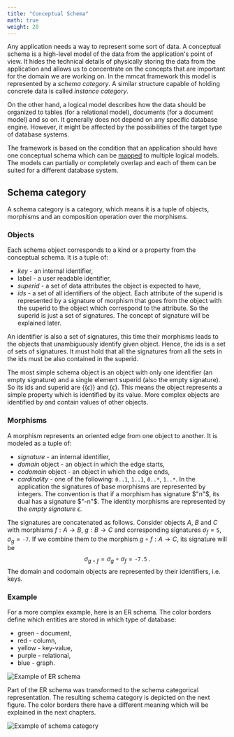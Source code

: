 ```yaml
---
title: "Conceptual Schema"
math: true
weight: 20
---
```


Any application needs a way to represent some sort of data. A conceptual schema is a high-level model of the data from the application's point of view. It hides the technical details of physically storing the data from the application and allows us to concentrate on the concepts that are important for the domain we are working on. In the mmcat framework this model is represented by a *schema category*. A similar structure capable of holding concrete data is called *instance category*.

On the other hand, a logical model describes how the data should be organized to tables (for a relational model), documents (for a document model) and so on. It generally does not depend on any specific database engine. However, it might be affected by the possibilities of the target type of database systems.

The framework is based on the condition that an application should have one conceptual schema which can be [mapped](mapping.md) to multiple logical models. The models can partially or completely overlap and each of them can be suited for a different database system.

## Schema category

A schema category is a category, which means it is a tuple of objects, morphisms and an composition operation over the morphisms.

### Objects

Each schema object corresponds to a kind or a property from the conceptual schema. It is a tuple of:
- *key* - an internal identifier,
- label - a user readable identifier,
- *superid* - a set of data attributes the object is expected to have,
- *ids* - a set of all identifiers of the object.
Each attribute of the superid is represented by a signature of morphism that goes from the object with the superid to the object which correspond to the attribute. So the superid is just a set of signatures. The concept of signature will be explained later.

An identifier is also a set of signatures, this time their morphisms leads to the objects that unambiguously identify given object. Hence, the ids is a set of sets of signatures. It must hold that all the signatures from all the sets in the ids must be also contained in the superid.

The most simple schema object is an object with only one identifier (an empty signature) and a single element superid (also the empty signature). So its ids and superid are $\{\{ \epsilon \}\}$ and $\{ \epsilon \}$. This means the object represents a simple property which is identified by its value. More complex objects are identified by and contain values of other objects.

### Morphisms

A morphism represents an oriented edge from one object to another. It is modeled as a tuple of:
- *signature* - an internal identifier,
- *domain* object - an object in which the edge starts,
- *codomain* object - an object in which the edge ends,
- *cardinality* - one of the following: `0..1`, `1..1`, `0..*`, `1..*`.
In the application the signatures of base morphisms are represented by integers. The convention is that if a morphism has signature $"n"$, its dual has a signature $"-n"$. The identity morphisms are represented by the *empty signature* $\epsilon$.

The signatures are concatenated as follows. Consider objects $A$, $B$ and $C$ with morphisms $f: A \rightarrow B$, $g: B \rightarrow C$ and corresponding signatures $\sigma_f = \texttt{5}$, $\sigma_g = \texttt{-7}$. If we combine them to the morphism $g \circ f: A \rightarrow C$, its signature will be
$$
\sigma_{g \circ f} = \sigma_g \circ \sigma_f = \texttt{-7.5} \ .
$$
The domain and codomain objects are represented by their identifiers, i.e. keys.

### Example

For a more complex example, here is an ER schema. The color borders define which entities are stored in which type of database:
- green - document,
- red - column,
- yellow - key-value,
- purple - relational,
- blue - graph.

![Example of ER schema](/img/example-ER.png)

Part of the ER schema was transformed to the schema categorical representation. The resulting schema category is depicted on the next figure. The color borders there have a different meaning which will be explained in the next chapters.

![Example of schema category](/img/example-category.png)